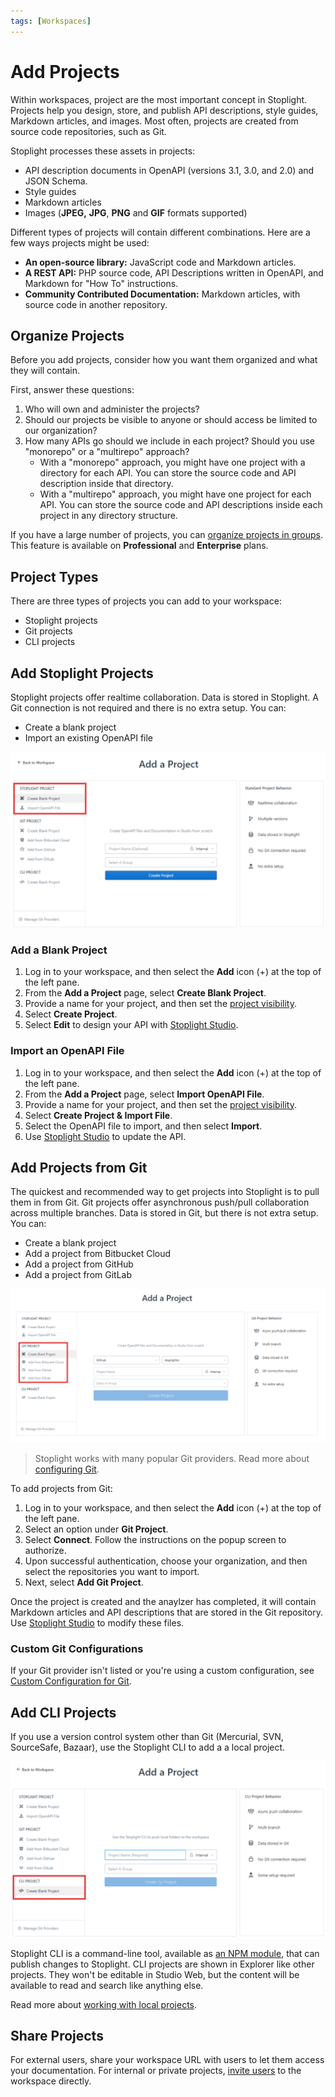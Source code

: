 ```yaml
---
tags: [Workspaces]
---
```


# Add Projects

Within workspaces, project are the most important concept in Stoplight. Projects help you design, store, and publish API descriptions, style guides, Markdown articles, and images. Most often, projects are created from source code repositories, such as Git. 

Stoplight processes these assets in projects: 

- API description documents in OpenAPI (versions 3.1, 3.0, and 2.0) and JSON Schema.
- Style guides 
- Markdown articles
- Images (**JPEG,** **JPG**, **PNG** and **GIF** formats supported)

Different types of projects will contain different combinations. Here are a few ways projects might be used:

- **An open-source library:** JavaScript code and Markdown articles.
- **A REST API:** PHP source code, API Descriptions written in OpenAPI, and Markdown for "How To" instructions.
- **Community Contributed Documentation:** Markdown articles, with source code in another repository.

## Organize Projects

Before you add projects, consider how you want them organized and what they will contain. 

First, answer these questions:

1. Who will own and administer the projects?
2. Should our projects be visible to anyone or should access be limited to our organization? 
3. How many APIs go should we include in each project? Should you use "monorepo" or a "multirepo" approach?
   - With a "monorepo" approach, you might have one project with a directory for each API. You can store the source code and API description inside that directory.
   - With a "multirepo" approach, you might have one project for each API. You can store the source code and API descriptions inside each project in any directory structure.

If you have a large number of projects, you can [organize projects in groups](m.groups.md). This feature is available on **Professional** and **Enterprise** plans.

## Project Types

There are three types of projects you can add to your workspace:

- Stoplight projects 
- Git projects
- CLI projects

## Add Stoplight Projects

Stoplight projects offer realtime collaboration. Data is stored in Stoplight. A Git connection is not required and there is no extra setup. You can:

  - Create a blank project
  - Import an existing OpenAPI file

  ![add-projects](../assets/images/add-stoplight-project.png)

### Add a Blank Project

1. Log in to your workspace, and then select the **Add** icon (+) at the top of the left pane.
2. From the **Add a Project** page, select **Create Blank Project**.
3. Provide a name for your project, and then set the [project visibility](l.project-roles.md). 
4. Select **Create Project**.
5. Select **Edit** to design your API with [Stoplight Studio](../3.-design/a.overview.md).

### Import an OpenAPI File

1. Log in to your workspace, and then select the **Add** icon (+) at the top of the left pane.
2. From the **Add a Project** page, select **Import OpenAPI File**.
3. Provide a name for your project, and then set the [project visibility](l.project-roles.md). 
4. Select **Create Project & Import File**.
5. Select the OpenAPI file to import, and then select **Import**.
6. Use [Stoplight Studio](../3.-design/a.overview.md) to update the API.

## Add Projects from Git

The quickest and recommended way to get projects into Stoplight is to pull them in from Git. Git projects offer asynchronous push/pull collaboration across multiple branches. Data is stored in Git, but there is not extra setup. You can:

  - Create a blank project
  - Add a project from Bitbucket Cloud
  - Add a project from GitHub
  - Add a project from GitLab

![add-projects](../assets/images/add-git-project.png)

> Stoplight works with many popular Git providers. Read more about [configuring Git](configure-git/a.configuring-git.md).

To add projects from Git:

1. Log in to your workspace, and then select the **Add** icon (+) at the top of the left pane.
2. Select an option under **Git Project**.
3. Select  **Connect**. Follow the instructions on the popup screen to authorize.
4. Upon successful authentication, choose your organization, and then select the repositories you want to import.
5. Next, select **Add Git Project**.

Once the project is created and the anaylzer has completed, it will contain Markdown articles and API descriptions that are stored in the Git repository. Use [Stoplight Studio](../3.-design/a.overview.md) to modify these files.

### Custom Git Configurations

If your Git provider isn't listed or you're using a custom configuration, see [Custom Configuration for Git](#custom-configuration-for-git). 

## Add CLI Projects

If you use a version control system other than Git (Mercurial, SVN, SourceSafe, Bazaar), use the Stoplight CLI to add a a local project. 

 ![add-projects](../assets/images/add-cli-project.png)

Stoplight CLI is a command-line tool, available as [an NPM module](https://www.npmjs.com/package/@stoplight/cli), that can publish changes to Stoplight. CLI projects are shown in Explorer like other projects. They won't be editable in Studio Web, but the content will be available to read and search like anything else. 

Read more about [working with local projects](f.working-with-local-projects.md).

## Share Projects

For external users, share your workspace URL with users to let them access your documentation. For internal or private projects, [invite users](../2.-workspaces/d.inviting-your-team.md) to the workspace directly. 

